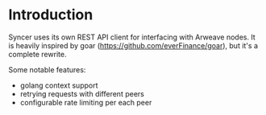 # Introduction

Syncer uses its own REST API client for interfacing with Arweave nodes. It is heavily inspired by goar (https://github.com/everFinance/goar), but it's a complete rewrite.

Some notable features:

- golang context support
- retrying requests with different peers
- configurable rate limiting per each peer
